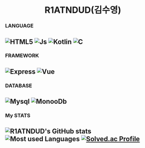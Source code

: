 <h1 align=center>R1ATNDUD(김수영)</h1>

### LANGUAGE
![HTML5](https://img.shields.io/badge/HTML5-E34F26?style=for-the-badge&logo=html5&logoColor=white)
![Js](https://img.shields.io/badge/JavaScript-F7DF1E?style=for-the-badge&logo=JavaScript&logoColor=white)
![Kotlin](https://img.shields.io/badge/Kotlin-0095D5?&style=for-the-badge&logo=kotlin&logoColor=white)
![C](https://img.shields.io/badge/C-A8B9CC?&style=for-the-badge&logo=c&logoColor=white)
---


### FRAMEWORK
![Express](https://img.shields.io/badge/Express.js-404D59?style=for-the-badge)
![Vue](https://img.shields.io/badge/Vue.js-35495E?style=for-the-badge&logo=vue.js&logoColor=4FC08D)
---
### DATABASE
![Mysql](https://img.shields.io/badge/MySQL-005C84?style=for-the-badge&logo=mysql&logoColor=white)
![MonooDb](https://img.shields.io/badge/MongoDB-4EA94B?style=for-the-badge&logo=mongodb&logoColor=white)
---

### My STATS
![R1ATNDUD's GitHub stats](https://github-readme-stats.vercel.app/api?username=R1ATNDUD&hide=contribs,prs&show_icons=true&theme=graywhite)
![Most used Languages](https://github-readme-stats.vercel.app/api/top-langs/?username=R1ATNDUD&theme=blue-white)
[![Solved.ac Profile](http://mazassumnida.wtf/api/v2/generate_badge?boj=zbak)](https://solved.ac/zbak/)
---
